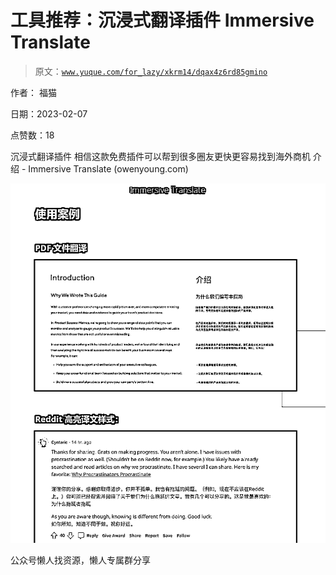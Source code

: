 # 工具推荐：沉浸式翻译插件 Immersive Translate

> 原文：[`www.yuque.com/for_lazy/xkrm14/dqax4z6rd85gmino`](https://www.yuque.com/for_lazy/xkrm14/dqax4z6rd85gmino)



作者： 福猫



日期：2023-02-07



点赞数：18

<ne-hole id="u76111942" data-lake-id="u76111942">

沉浸式翻译插件 相信这款免费插件可以帮到很多圈友更快更容易找到海外商机 介绍 - Immersive Translate (owenyoung.com)



![](img/48ca45ba7633d3be2cdbccc915d45b68.png)

<ne-hole id="ubf1954fd" data-lake-id="ubf1954fd">

公众号懒人找资源，懒人专属群分享

</ne-hole></ne-hole>